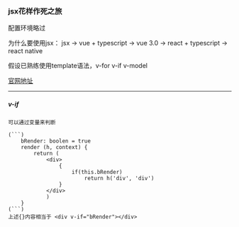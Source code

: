 ### jsx花样作死之旅

配置环境略过

为什么要使用jsx：
	jsx -> 
	vue + typescript ->
	vue 3.0 ->
	react + typescript ->
	react native

假设已熟练使用template语法，v-for v-if v-model 

[官网地址](https://cn.vuejs.org/v2/guide/render-function.html)

---

##### v-if

	可以通过变量来判断

	(```)
		bRender: boolen = true
	  	render (h, context) {
    		return (
    			<div>
    				{
    					if(this.bRender)
    						return h('div', 'div')
    				}
    			</div>
    			)
    	}
	(```)
	上述{}内容相当于 <div v-if="bRender"></div>
